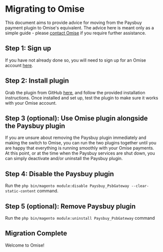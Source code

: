 # Migrating to Omise

This document aims to provide advice for moving from the Paysbuy payment plugin to Omise's equivalent. The advice here is meant only as a simple guide - please [contact Omise](mailto:support@omise.co) if you require further assistance.

## Step 1: Sign up

If you have not already done so, you will need to sign up for an Omise account [here](https://dashboard.omise.co/signup).

## Step 2: Install plugin

Grab the plugin from GitHub [here](https://github.com/omise/omise-magento), and follow the provided installation instructions. Once installed and set up, test the plugin to make sure it works with your Omise account.

## Step 3 (optional): Use Omise plugin alongside the Paysbuy plugin

If you are unsure about removing the Paysbuy plugin immediately and making the switch to Omise, you can run the two plugins together until you are happy that everything is running smoothly with your Omise payments. At this point, or at the time when the Paysbuy services are shut down, you can simply deactivate and/or uninstall the Paysbuy plugin.

## Step 4: Disable the Paysbuy plugin

Run the `php bin/magento module:disable Paysbuy_PsbGateway --clear-static-content` command.

## Step 5 (optional): Remove Paysbuy plugin

Run the `php bin/magento module:uninstall Paysbuy_PsbGateway` command

## Migration Complete

Welcome to Omise!